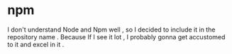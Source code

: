 # npm
I don't understand Node and Npm well , so I decided to include it in the repository name  . Because If I see it lot , I probably gonna get accustomed to it and excel in it . 
